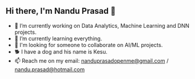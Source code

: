 ## Hi there, I'm Nandu Prasad 👋


- 🔭 I’m currently working on Data Analytics, Machine Learning and DNN projects.
- 🌱 I’m currently learning everything.
- 👯 I'm looking for someone to collaborate on AI/ML projects.
- 🐕 I have a dog and his name is Kesu.
- 📫 Reach me on my email: nanduprasadopenme@gmail.com / nandu.prasad@hotmail.com
